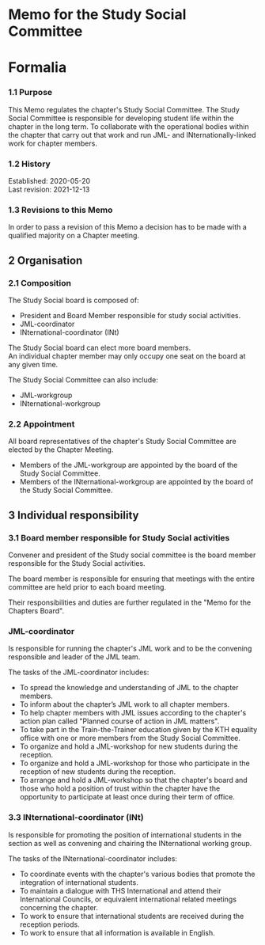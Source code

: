 # Memo for the Study Social Committee

# Formalia

### 1.1 Purpose

This Memo regulates the chapter's Study Social Committee.
The Study Social Committee is responsible for developing student life within the chapter in the long term.
To collaborate with the operational bodies within the chapter that carry out that work and run JML- and INternationally-linked work for chapter members.

### 1.2 History

Established: 2020-05-20  
Last revision: 2021-12-13

### 1.3 Revisions to this Memo

In order to pass a revision of this Memo a decision has to be made with a qualified majority on a Chapter meeting.  

## 2 Organisation

### 2.1 Composition

The Study Social board is composed of:

- President and Board Member responsible for study social activities.  
- JML-coordinator
- INternational-coordinator (INt)

The Study Social board can elect more board members.  
An individual chapter member may only occupy one seat on the board at any given time.  

The Study Social Committee can also include:  

- JML-workgroup
- INternational-workgroup

### 2.2 Appointment

All board representatives of the chapter's Study Social Committee are elected by the Chapter Meeting.  

- Members of the JML-workgroup are appointed by the board of the Study Social Committee.
- Members of the INternational-workgroup are appointed by the board of the Study Social Committee.

## 3 Individual responsibility

### 3.1 Board member responsible for Study Social activities

Convener and president of the Study social committee is the board member responsible for the Study Social activities.

The board member is responsible for ensuring that meetings with the entire committee are held prior to each board meeting.

Their responsibilities and duties are further regulated in the "Memo for the Chapters Board".  

### JML-coordinator

Is responsible for running the chapter's JML work and to be the convening responsible and leader of the JML team.  

The tasks of the JML-coordinator includes:

- To spread the knowledge and understanding of JML to the chapter members.  
- To inform about the chapter’s JML work to all chapter members.
- To help chapter members with JML issues according to the chapter's action plan called "Planned course of action in JML matters".  
- To take part in the Train-the-Trainer education given by the KTH equality office with one or more members from the Study Social Committee.  
- To organize and hold a JML-workshop for new students during the reception. 
- To organize and hold a JML-workshop for those who participate in the reception of new students during the reception. 
- To arrange and hold a JML-workshop so that the chapter's board and those who hold a position of trust within the chapter have the opportunity to participate at least once during their term of office.

### 3.3 INternational-coordinator (INt)

Is responsible for promoting the position of international students in the section as well as convening and chairing the INternational working group.

The tasks of the INternational-coordinator includes:

- To coordinate events with the chapter's various bodies that promote the integration of international students. 
- To maintain a dialogue with THS International and attend their International Councils, or equivalent international related meetings concerning the chapter.
- To work to ensure that international students are received during the reception periods.
- To work to ensure that all information is available in English.
